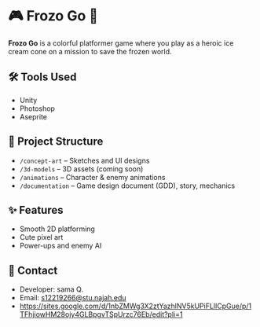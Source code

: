 # 🎮 Frozo Go 🍦

**Frozo Go** is a colorful platformer game where you play as a heroic ice cream cone on a mission to save the frozen world.

## 🛠 Tools Used
- Unity
- Photoshop
- Aseprite

## 📂 Project Structure
- `/concept-art` – Sketches and UI designs
- `/3d-models` – 3D assets (coming soon)
- `/animations` – Character & enemy animations
- `/documentation` – Game design document (GDD), story, mechanics

## ✨ Features
- Smooth 2D platforming
- Cute pixel art
- Power-ups and enemy AI

## 📧 Contact
- Developer: sama Q.
- Email: s12219266@stu.najah.edu
- https://sites.google.com/d/1nbZMWg3X2ztYazhlNV5kUPiFLIlCpGue/p/1TFhjiowHM28ojy4GLBpgvTSpUrzc76Eb/edit?pli=1
